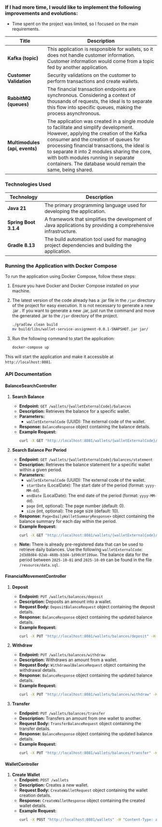 ### If I had more time, I would like to implement the following improvements and evolutions:

- Time spent on the project was limited, so I focused on the main requirements.

| Title                          | Description                                                                                                                                                                                                                                                                                                                                                                    |
|--------------------------------|--------------------------------------------------------------------------------------------------------------------------------------------------------------------------------------------------------------------------------------------------------------------------------------------------------------------------------------------------------------------------------|
| **Kafka (topic)**              | This application is responsible for wallets, so it does not handle customer information. Customer information would come from a topic fed by another application.                                                                                                                                                                                                              |
| **Customer Validation**        | Security validations on the customer to perform transactions and create wallets.                                                                                                                                                                                                                                                                                               |
| **RabbitMQ (queues)**          | The financial transaction endpoints are synchronous. Considering a context of thousands of requests, the ideal is to separate this flow into specific queues, making the process asynchronous.                                                                                                                                                                                 |
| **Multimodules (api, events)** | The application was created in a single module to facilitate and simplify development. However, applying the creation of the Kafka consumer and the creation of queues for processing financial transactions, the ideal is to separate it into 2 modules sharing the core, with both modules running in separate containers. The database would remain the same, being shared. |

### Technologies Used

| Technology            | Description                                                                                                   |
|-----------------------|---------------------------------------------------------------------------------------------------------------|
| **Java 21**           | The primary programming language used for developing the application.                                         |
| **Spring Boot 3.1.4** | A framework that simplifies the development of Java applications by providing a comprehensive infrastructure. |
| **Gradle 8.13**       | The build automation tool used for managing project dependencies and building the application.                |

### Running the Application with Docker Compose

To run the application using Docker Compose, follow these steps:

1. Ensure you have Docker and Docker Compose installed on your machine.
2. The latest version of the code already has a .jar file in the `/jar` directory of the project for easy execution. It is
   not necessary to generate a new .jar . If you want to generate a new .jar, just run the command and move the generated
   .jar to the `/jar` directory of the project.
    ```bash
    ./gradlew clean build
   mv build/libs/wallet-service-assignment-0.0.1-SNAPSHOT.jar jar/
    ```

3. Run the following command to start the application:
    ```bash
    docker-compose up
    ```

This will start the application and make it accessible at `http://localhost:8081`.

### API Documentation

#### BalanceSearchController

1. **Search Balance**
    - **Endpoint:** `GET /wallets/{walletExternalCode}/balances`
    - **Description:** Retrieves the balance for a specific wallet.
    - **Parameters:**
        - `walletExternalCode` (UUID): The external code of the wallet.
    - **Response:** `BalanceResponse` object containing the balance details.
    - **Example Request:**
      ```bash
      curl -X GET "http://localhost:8081/wallets/{walletExternalCode}/balances"
      ```

2. **Search Balance Per Period**
    - **Endpoint:** `GET /wallets/{walletExternalCode}/balances/statement`
    - **Description:** Retrieves the balance statement for a specific wallet within a given period.
    - **Parameters:**
        - `walletExternalCode` (UUID): The external code of the wallet.
        - `startDate` (LocalDate): The start date of the period (format: `yyyy-MM-dd`).
        - `endDate` (LocalDate): The end date of the period (format: `yyyy-MM-dd`).
        - `page` (int, optional): The page number (default: 0).
        - `size` (int, optional): The page size (default: 10).
    - **Response:** `Page<DailyWalletSummaryResponse>` object containing the balance summary for each day within the
      period.
    - **Example Request:**
      ```bash
      curl -X GET "http://localhost:8081/wallets/{walletExternalCode}/balances/statement?startDate=2025-10-01&endDate=2025-10-31&page=0&size=10"
      ```
    - **Note:** There is already pre-registered data that can be used to retrieve daily balances. Use the following
      `walletExternalCode`: `2d3d8d84-02ab-460b-b3d4-1d90c0f109ae`. The balance data for the period between `2025-10-01`
      and `2025-10-09` can be found in the file `/resource/data.sql`.

#### FinancialMovementController

1. **Deposit**
    - **Endpoint:** `PUT /wallets/balances/deposit`
    - **Description:** Deposits an amount into a wallet.
    - **Request Body:** `DepositBalanceRequest` object containing the deposit details.
    - **Response:** `BalanceResponse` object containing the updated balance details.
    - **Example Request:**
      ```bash
      curl -X PUT "http://localhost:8081/wallets/balances/deposit" -H "Content-Type: application/json" -d '{"amount": 100.0, "walletExternalCode": "{walletExternalCode}"}'
      ```

2. **Withdraw**
    - **Endpoint:** `PUT /wallets/balances/withdraw`
    - **Description:** Withdraws an amount from a wallet.
    - **Request Body:** `WithdrawalBalanceRequest` object containing the withdrawal details.
    - **Response:** `BalanceResponse` object containing the updated balance details.
    - **Example Request:**
      ```bash
      curl -X PUT "http://localhost:8081/wallets/balances/withdraw" -H "Content-Type: application/json" -d '{"amount": 50.0, "walletExternalCode": "{walletExternalCode}"}'
      ```

3. **Transfer**
    - **Endpoint:** `PUT /wallets/balances/transfer`
    - **Description:** Transfers an amount from one wallet to another.
    - **Request Body:** `TransferBalanceRequest` object containing the transfer details.
    - **Response:** `BalanceResponse` object containing the updated balance details.
    - **Example Request:**
      ```bash
      curl -X PUT "http://localhost:8081/wallets/balances/transfer" -H "Content-Type: application/json" -d '{"amount": 30.0, "sourceWalletExternalCode": "{sourceWalletExternalCode}", "targetWalletExternalCode": "{targetWalletExternalCode}"}'
      ```

#### WalletController

1. **Create Wallet**
    - **Endpoint:** `POST /wallets`
    - **Description:** Creates a new wallet.
    - **Request Body:** `CreateWalletRequest` object containing the wallet creation details.
    - **Response:** `CreateWalletResponse` object containing the created wallet details.
    - **Example Request:**
      ```bash
      curl -X POST "http://localhost:8081/wallets" -H "Content-Type: application/json" -d '{"name": "My Wallet", "currency": "USD"}'
      ```